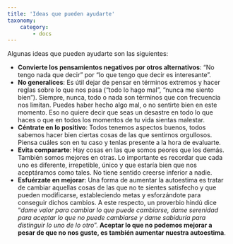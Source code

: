 ```yaml
---
title: 'Ideas que pueden ayudarte'
taxonomy:
    category:
        - docs
---
```


Algunas ideas que pueden ayudarte son las siguientes:

- **Convierte los pensamientos negativos por otros alternativos**: “No tengo nada que decir” por “lo que tengo que decir es interesante”.
- **No generalices**: Es útil dejar de pensar en términos extremos y hacer reglas sobre lo que nos pasa (“todo lo hago mal”, “nunca me siento bien”). Siempre, nunca, todo o nada son términos que con frecuencia nos limitan. Puedes haber hecho algo mal, o no sentirte bien en este momento. Eso no quiere decir que seas un desastre en todo lo que haces o que en todos los momentos de tu vida sientas malestar.
- **Céntrate en lo positivo**: Todos tenemos aspectos buenos, todos sabemos hacer bien ciertas cosas de las que sentirnos orgullosos. Piensa cuáles son en tu caso y tenlas presente a la hora de evaluarte.
- **Evita compararte**: Hay cosas en las que somos peores que los demás. También somos mejores en otras. Lo importante es recordar que cada uno es diferente, irrepetible, único y que estaría bien que nos aceptáramos como tales. No tiene sentido creerse inferior a nadie.
- **Esfuérzate en mejorar**: Una forma de aumentar la autoestima es tratar de cambiar aquellas cosas de las que no te sientes satisfecho y que pueden modificarse, estableciendo metas y esforzándote para conseguir dichos cambios. A este respecto, un proverbio hindú dice “_dame valor para cambiar lo que puede cambiarse, dame serenidad para aceptar lo que no puede cambiarse y dame sabiduría para distinguir lo uno de lo otro_”. **Aceptar lo que no podemos mejorar a pesar de que no nos guste, es también aumentar nuestra autoestima**.